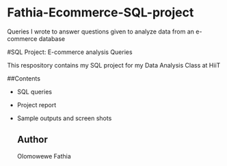 # Fathia-Ecommerce-SQL-project
Queries I wrote to answer questions given to analyze data from an e-commerce database 

#SQL Project: E-commerce analysis Queries 

This respository contains my SQL project for my Data Analysis Class at HiiT 

##Contents
- SQL queries
- Project report
- Sample outputs and screen shots

  ## Author
  Olomowewe Fathia

  
